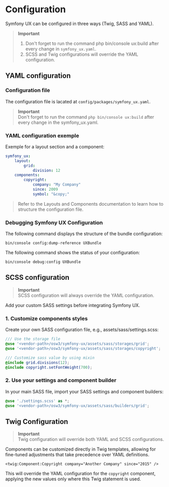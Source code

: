# Configuration

Symfony UX can be configured in three ways (Twig, SASS and YAML).

> **Important**  
> 1. Don't forget to run the command php bin/console ux:build after every change in `symfony_ux.yaml`.
> 2. SCSS and Twig configurations will override the YAML configuration.


## YAML configuration

### Configuration file

The configuration file is lacated at `config/packages/symfony_ux.yaml`.

> **Important**  
> Don't forget to run the command `php bin/console ux:build` after every change in the symfony_ux.yaml.

### YAML configuration exemple

Exemple for a layout section and a component:

```yaml
symfony_ux:
    layout:
        grid:
            division: 12
    components:
        copyright:
            company: "My Company"
            since: 2009
            symbol: "&copy;"
```

> Refer to the Layouts and Components documentation to learn how to structure the configuration file.

### Debugging Symfony UX Configuration

The following command displays the structure of the bundle configuration:
```shell 
bin/console config:dump-reference UXBundle
```

The following command shows the status of your configuration:
```shell 
bin/console debug:config UXBundle
```

## SCSS configuration

> **Important**  
> SCSS configuration will always override the YAML configuration.

Add your custom SASS settings before integrating Symfony UX.

### 1. Customize components styles

Create your own SASS configuration file, e.g., assets/sass/settings.scss:
```scss
/// Use the storage file
@use '<vendor-path>/osw3/symfony-ux/assets/sass/storages/grid';
@use '<vendor-path>/osw3/symfony-ux/assets/sass/storages/copyright';

/// Customize sass value by using mixin
@include grid.divisions(12);
@include copyright.setFontWeight(700);
```

### 2. Use your settings and component builder

In your main SASS file, import your SASS settings and component builders:
```scss
@use './settings.scss' as *;
@use '<vendor-path>/osw3/symfony-ux/assets/sass/builders/grid';
```

## Twig Configuration

> **Important**  
> Twig configuration will override both YAML and SCSS configurations.

Components can be customized directly in Twig templates, allowing for fine-tuned adjustments that take precedence over YAML definitions.

```twig
<twig:Component:Copyright company="Another Company" since="2015" />
```

This will override the YAML configuration for the `copyright` component, applying the new values only where this Twig statement is used.
